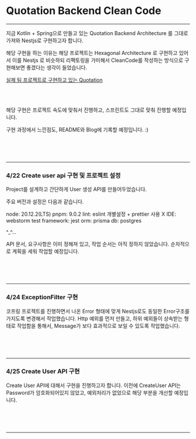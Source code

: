 # Quotation Backend Clean Code

---

지금 Kotlin + Spring으로 만들고 있는 Quotation Backend Architecture 를 그대로 가져와 Nestjs로 구현하고자 합니다.

해당 구현을 하는 이유는 해당 프로젝트는 Hexagonal Architecture 로 구현하고 있어서 이를 Nestjs 로 비슷하되 리팩토링을 가미해서 CleanCode를 작성하는 방식으로 구현해보면 좋겠다는 생각이 들었습니다.

[실제 팀 프로젝트로 구현하고 있는 Quotation](https://github.com/wisoft-graduate/quotation-api-server)

<br>
<br>

해당 구현은 프로젝트 속도에 맞춰서 진행하고, 스프린트도 그대로 맞춰 진행할 예정입니다.

구현 과정에서 느낀점도, README와 Blog에 기록할 예정입니다. :)

<br>
<br>
<br>

---
### 4/22 Create user api 구현 및 프로젝트 설정
Project를 설계하고 간단하게 User 생성 API를 만들어두었습니다.

주요 버전과 설정은 다음과 같습니다.

node: 20.12.2(LTS)
pnpm: 9.0.2
lint: eslint 개별설정 + prettier 사용 X
IDE: webstorm
test framework: jest
orm: prisma
db: postgres

^_^...

API 문서, 요구사항은 이미 정해져 있고, 작업 순서는 아직 정하지 않았습니다. 순차적으로 계획을 세워 작업할 예정입니다.

<br>
<br>
<br>

---
### 4/24 ExceptionFilter 구현

코프링 프로젝트를 진행하면서 나온 Error 형태에 맞게 Nestjs로도 동일한 Error구조를 가지도록 변경해서 작업했습니다.
Http 예외를 먼저 만들고, 하위 예외들이 상속받는 형태로 작업함을 통해서, Message가 보다 효과적으로 보일 수 있도록 작업했습니다.

<br>
<br>
<br>

---
### 4/25 Create User API 구현

Create User API에 대해서 구현을 진행하고자 합니다.
이전에 CreateUser API는 Password가 암호화되어있지 않았고, 예외처리가 없었으로 해당 부분을 개선할 예정입니다.

<br>
<br>
<br>

---





